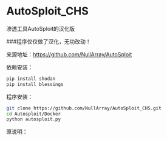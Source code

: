 # AutoSploit_CHS
渗透工具AutoSploit的汉化版

###程序仅仅做了汉化，无功改动！

来源地址：https://github.com/NullArray/AutoSploit



依赖安装：


```bash
pip install shodan
pip install blessings
```

程序安装：
```bash
git clone https://github.com/NullArray/AutoSploit_CHS.git
cd Autosploit/Docker
python autosploit.py
```

原说明：

